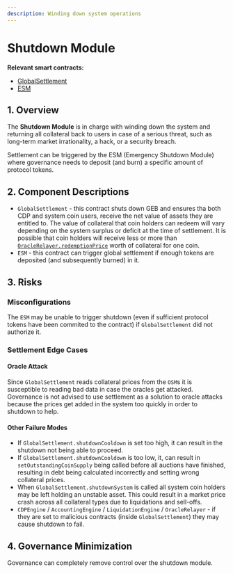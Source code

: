 ```yaml
---
description: Winding down system operations
---
```


# Shutdown Module

**Relevant smart contracts:**

* [GlobalSettlement](https://github.com/reflexer-labs/geb/blob/master/src/GlobalSettlement.sol)
* [ESM](https://github.com/reflexer-labs/esm/blob/master/src/ESM.sol)

## 1. Overview

The **Shutdown Module** is in charge with winding down the system and returning all collateral back to users in case of a serious threat, such as long-term market irrationality, a hack, or a security breach.

Settlement can be triggered by the ESM \(Emergency Shutdown Module\) where governance needs to deposit \(and burn\) a specific amount of protocol tokens.

## 2. Component Descriptions

* `GlobalSettlement` - this contract shuts down GEB and ensures tha both CDP and system coin users, receive the net value of assets they are entitled to. The value of collateral that coin holders can redeem will vary depending on the system surplus or deficit at the time of settlement. It is possible that coin holders will receive less or more than [`OracleRelayer.redemptionPrice`](https://docs.reflexer.finance/system-contracts/oracle-module/oracle-relayer) worth of collateral for one coin.
* `ESM` - this contract can trigger global settlement if enough tokens are deposited \(and subsequently burned\) in it.

## 3. Risks

### Misconfigurations <a id="authorization-misconfigurations"></a>

The `ESM` may be unable to trigger shutdown \(even if sufficient protocol tokens have been commited to the contract\) if `GlobalSettlement` did not authorize it.

### Settlement Edge Cases

#### Oracle Attack <a id="critical-failure-modes"></a>

Since `GlobalSettlement` reads collateral prices from the `OSM`s it is susceptible to reading bad data in case the oracles get attacked. Governance is not advised to use settlement as a solution to oracle attacks because the prices get added in the system too quickly in order to shutdown to help.

#### Other Failure Modes <a id="critical-failure-modes"></a>

* If `GlobalSettlement.shutdownCooldown` is set too high, it can result in the shutdown not being able to proceed.
* If `GlobalSettlement.shutdownCooldown` is too low, it, can result in `setOutstandingCoinSupply` being called before all auctions have finished, resulting in debt being calculated incorrectly and setting wrong collateral prices.
* When `GlobalSettlement.shutdownSystem` is called all system coin holders may be left holding an unstable asset. This could result in a market price crash across all collateral types due to liquidations and sell-offs.
* `CDPEngine` / `AccountingEngine` / `LiquidationEngine` / `OracleRelayer` - if they are set to malicious contracts \(inside `GlobalSettlement`\) they may cause shutdown to fail.

## 4. Governance Minimization

Governance can completely remove control over the shutdown module.

